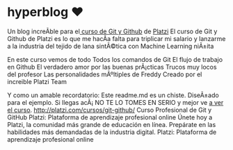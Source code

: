 # hyperblog ♥
Un blog increÃ­ble para el[ curso de Git y Github](https://platzi.com/cursos/git-github/ " curso de Git y Github") de [Platzi](https://platzi.com/ "Platzi")
El curso de Git y Github de Platzi es lo que me hacÃ­a falta para triplicar mi salario y lanzarme a la industria del tejido de lana sintÃ©tica con Machine Learning
niÃ±ita

En este curso vemos de todo
Todos los comandos de Git
El flujo de trabajo en Github
El verdadero amor por las buenas prÃ¡cticas
Trucos muy locos del profesor
Las personalidades mÃºltiples de Freddy
Creado por el increible Platzi Team

Y como un amable recordatorio: Este readme.md es un chiste.  DiseÃ±ado para el ejemplo. Si llegas acÃ¡ NO TE LO TOMES EN SERIO y mejor ve [a ver el curso](https://platzi.com/cursos/git-github/ "a ver el curso").
http://platzi.com/cursos/git-github/
Curso Profesional de Git y GitHub
Platzi: Plataforma de aprendizaje profesional online
Únete hoy a Platzi, la comunidad más grande de educación en línea. Prepárate en las habilidades más demandadas de la industria digital.
Platzi: Plataforma de aprendizaje profesional online
